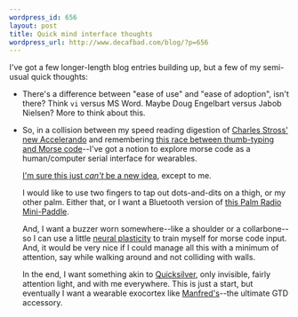 ```yaml
--- 
wordpress_id: 656
layout: post
title: Quick mind interface thoughts
wordpress_url: http://www.decafbad.com/blog/?p=656
---
```

I've got a few longer-length blog entries building up, but a few of my semi-usual quick thoughts:

* There's a difference between "ease of use" and "ease of adoption", isn't there?  Think `vi` versus MS Word.  Maybe Doug Engelbart versus Jabob Nielsen?  More to think about this.

* So, in a collision between my speed reading digestion of [Charles Stross' new Accelerando][acc] and remembering [this race between thumb-typing and Morse code][sms]--I've got a notion to explore morse code as a human/computer serial interface for wearables.

  [I'm sure this just *can't* be a new idea][goo], except to me.

  I would like to use two fingers to tap out dots-and-dits on a thigh, or my other palm.  Either that, or I want a Bluetooth version of [this Palm Radio Mini-Paddle][paddle].

  And, I want a buzzer worn somewhere--like a shoulder or a collarbone--so I can use a little [neural plasticity][see] to train myself for morse code input.  And, it would be very nice if I could manage all this with a minimum of attention, say while walking around and not colliding with walls.

  In the end, I want something akin to [Quicksilver][qs], only invisible, fairly attention light, and with me everywhere.  This is just a start, but eventually I want a wearable exocortex like [Manfred's][acc]--the ultimate GTD accessory.

[qs]: http://quicksilver.blacktree.com/
[acc]: http://www.accelerando.org/
[goo]: http://www.google.com/search?q=%22morse+code%22+wearables
[sms]: http://www.timesonline.co.uk/printFriendly/0,,1-2-1571664,00.html
[see]: http://www.seeingwithsound.com/voice.htm
[paddle]: http://www.morsex.com/palm/
